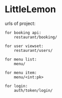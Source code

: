 # LittleLemon

urls of project:

    for booking api:
        restaurant/booking/
    
    for user viewset:
        restaurant/users/

    for menu list:
        menu/
    
    for menu item:
        menu/<int:pk>
    
    for login:
        auth/token/login/
    

